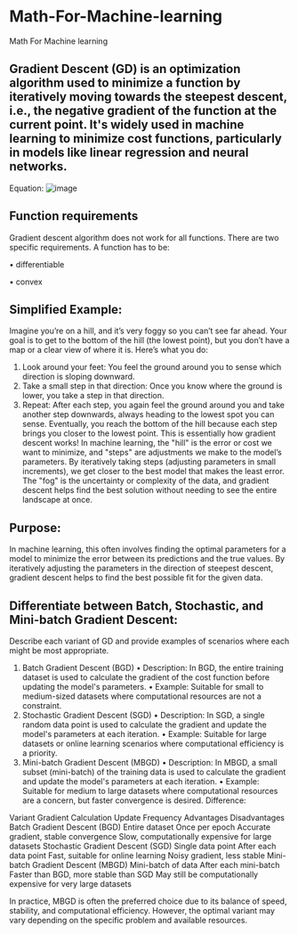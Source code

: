 # Math-For-Machine-learning
Math For Machine learning


## Gradient Descent (GD) is an optimization algorithm used to minimize a function by iteratively moving towards the steepest descent, i.e., the negative gradient of the function at the current point. It's widely used in machine learning to minimize cost functions, particularly in models like linear regression and neural networks.
Equation:
![image](https://github.com/user-attachments/assets/46166636-c0a2-43e1-8033-7f7cbcdd7b00)

## Function requirements
Gradient descent algorithm does not work for all functions. 
There are two specific requirements. A function has to be:


•	differentiable

•	convex

## Simplified Example:
Imagine you’re on a hill, and it’s very foggy so you can’t see far ahead. Your goal is to get to the bottom of the hill (the lowest point), but you don’t have a map or a clear view of where it is.
Here’s what you do:
1.	Look around your feet: You feel the ground around you to sense which direction is sloping downward.
2.	Take a small step in that direction: Once you know where the ground is lower, you take a step in that direction.
3.	Repeat: After each step, you again feel the ground around you and take another step downwards, always heading to the lowest spot you can sense.
Eventually, you reach the bottom of the hill because each step brings you closer to the lowest point. This is essentially how gradient descent works!
In machine learning, the "hill" is the error or cost we want to minimize, and "steps" are adjustments we make to the model’s parameters. By iteratively taking steps (adjusting parameters in small increments), we get closer to the best model that makes the least error. The "fog" is the uncertainty or complexity of the data, and gradient descent helps find the best solution without needing to see the entire landscape at once.


## Purpose:
In machine learning, this often involves finding the optimal parameters for a model to minimize the error between its predictions and the true values. By iteratively adjusting the parameters in the direction of steepest descent, gradient descent helps to find the best possible fit for the given data.


## Differentiate between Batch, Stochastic, and Mini-batch Gradient Descent: 
Describe each variant of GD and provide examples of scenarios where each might be most appropriate. 

1. Batch Gradient Descent (BGD)
•	Description: In BGD, the entire training dataset is used to calculate the gradient of the cost function before updating the model's parameters.
•	Example: Suitable for small to medium-sized datasets where computational resources are not a constraint.
2. Stochastic Gradient Descent (SGD)
•	Description: In SGD, a single random data point is used to calculate the gradient and update the model's parameters at each iteration.
•	Example: Suitable for large datasets or online learning scenarios where computational efficiency is a priority.
3. Mini-batch Gradient Descent (MBGD)
•	Description: In MBGD, a small subset (mini-batch) of the training data is used to calculate the gradient and update the model's parameters at each iteration.
•	Example: Suitable for medium to large datasets where computational resources are a concern, but faster convergence is desired.
Difference:

Variant	Gradient Calculation	Update Frequency	Advantages	Disadvantages
Batch Gradient Descent (BGD)	Entire dataset	Once per epoch	Accurate gradient, stable convergence	Slow, computationally expensive for large datasets
Stochastic Gradient Descent (SGD)	Single data point	After each data point	Fast, suitable for online learning	Noisy gradient, less stable
Mini-batch Gradient Descent (MBGD)	Mini-batch of data	After each mini-batch	Faster than BGD, more stable than SGD	May still be computationally expensive for very large datasets

In practice, MBGD is often the preferred choice due to its balance of speed, stability, and computational efficiency. However, the optimal variant may vary depending on the specific problem and available resources.
